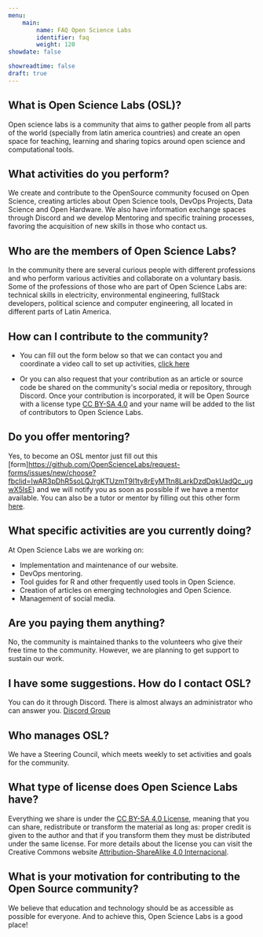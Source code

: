 ```yaml
---
menu:
    main:
        name: FAQ Open Science Labs
        identifier: faq
        weight: 120
showdate: false

showreadtime: false 
draft: true
---
```



## What is Open Science Labs (OSL)?

Open science labs is a community that aims to gather people from all
parts of the world (specially from latin america countries) and create an
open space for teaching, learning and sharing topics around open science
and computational tools.

## What activities do you perform?

We create and contribute to the OpenSource community focused on Open
Science, creating articles about Open Science tools, DevOps Projects,
Data Science and Open Hardware. We also have information exchange spaces
through Discord and we develop Mentoring and specific training
processes, favoring the acquisition of new skills in those who contact
us.


## Who are the members of Open Science Labs?

In the community there are several curious people with different
professions and who perform various activities and collaborate on a
voluntary basis. Some of the professions of those who are part of Open
Science Labs are: technical skills in electricity, environmental
engineering, fullStack developers, political science and computer
engineering, all located in different parts of Latin America.


## How can I contribute to the community?

* You can fill out the form below so that we can contact you and
  coordinate a video call to set up activities,  [click
  here](https://github.com/OpenScienceLabs/request-forms/issues/new/choose?fbclid=IwAR3pDhR5soLQJrgKTUzmT9I1ty8rEyMTtn8LarkDzdDqkUadQc_ugwX5IsE)

* Or you can also request that your contribution as an article or source
  code be shared on the community's social media or repository,
  through Discord. Once your contribution is incorporated, it will be
  Open Source with a license type [CC BY-SA 4.0](https://creativecommons.org/licenses/by-sa/4.0/) and your name
  will be added to the list of contributors to Open Science Labs.


## Do you offer mentoring?

Yes, to become an OSL mentor just fill out this
[form]https://github.com/OpenScienceLabs/request-forms/issues/new/choose?fbclid=IwAR3pDhR5soLQJrgKTUzmT9I1ty8rEyMTtn8LarkDzdDqkUadQc_ugwX5IsE)
and we will notify you as soon as possible if we have a mentor
available. You can also be a tutor or mentor by filling out this other
form
[here](https://github.com/OpenScienceLabs/request-forms/issues/new/choose?fbclid=IwAR3pDhR5soLQJrgKTUzmT9I1ty8rEyMTtn8LarkDzdDqkUadQc_ugwX5IsE).


## What specific activities are you currently doing?

At Open Science Labs we are working on:

* Implementation and maintenance of our website.
* DevOps mentoring.
* Tool guides for R and other frequently used tools in Open Science.
* Creation of articles on emerging technologies and Open Science.
* Management of social media.

## Are you paying them anything?

No, the community is maintained thanks to the volunteers who give their
free time to the community. However, we are planning to get support to
sustain our work.

## I have some suggestions. How do I contact OSL?

You can do it through Discord. There is almost always an administrator
who can answer you. [Discord Group](https://opensciencelabs.org/discord)

## Who manages OSL?

We have a Steering Council, which meets weekly to set activities and
goals for the community.


## What type of license does Open Science Labs have?

Everything we share is under the [CC BY-SA 4.0
License](https://creativecommons.org/licenses/by-sa/4.0/), meaning that
you can share, redistribute or transform the material as long as: proper
credit is given to the author and that if you transform them they must
be distributed under the same license. For more details about the
license you can visit the Creative Commons website
[Attribution-ShareAlike 4.0
Internacional](https://creativecommons.org/licenses/by-sa/4.0/).

## What is your motivation for contributing to the Open Source community?

We believe that education and technology should be as accessible as
possible for everyone. And to achieve this, Open Science Labs is a good
place!
